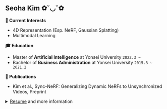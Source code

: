 ## Seoha Kim ✿˘◡˘✿


**🌈 Current Interests**
- 4D Representation (Esp. NeRF, Gaussian Splatting)
- Multimodal Learning


**🎓 Education**
- Master of <b>Artificial Intelligence</b> at Yonsei University ```2022.3 ~ ``` 
- Bachelor of <b>Business Administration</b> at Yonsei University ```2015.3 ~ 2021.2```


**📝 Publications**
- Kim et al., Sync-NeRF: Generalizing Dynamic NeRFs to Unsynchronized Videos, Preprint


<details><summary><a href="https://drive.google.com/file/d/1SCIqafo4YurQOZ89H3vKj4bR8B1dMim8/view?usp=sharing">Resume</a> and more information</summary>
  
  ---
  
  **👩‍💼 Work Experience**
  - AI engineer at <b>Plask</b> ```2021.3 ~ 2021.8```
  - Data Scientist Intern at <b>Hyundai Mobis</b> ```2019.9 ~ 2020.2```
  
  
  **👑 Awards History**
  - AID Korea, Animal Datathon Korea 2021 <b>1st place</b>
  - Kaggle, Cassava Leaf Disease Classification Top 2% <b>Silver Medal</b>
  - Seoul National University Hospital, Sleep AI Challenge <b>5th place</b>
  
  
  **💡 Korean Patents**
  - 10-2023-0105173, Method and apparatus for representing dynamic neural radiance fields from unsynchronized videos
  - 10-2020-0022362, Apparatus of diagnosing noise quality of motor
</details>

